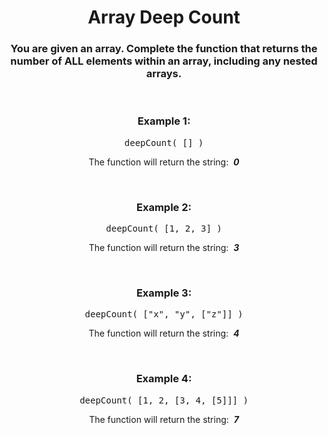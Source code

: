 <div align = "center">

# Array Deep Count

</div>

<div align = "center">

<h3>You are given an array. Complete the function that returns the number of ALL elements within an array, including any nested arrays.</h3>
<br>

<h3>Example 1:</h3>

<pre>deepCount(&nbsp;[]&nbsp;)</pre>

<p>The function will return the string: &nbsp;<em><strong>0</strong></em></p>
<br>

<h3>Example 2:</h3>

<pre>deepCount(&nbsp;[1, 2, 3]&nbsp;)</pre>

<p>The function will return the string: &nbsp;<em><strong>3</strong></em></p>
<br>

<h3>Example 3:</h3>

<pre>deepCount(&nbsp;["x", "y", ["z"]]&nbsp;)</pre>

<p>The function will return the string: &nbsp;<em><strong>4</strong></em></p>
<br>

<h3>Example 4:</h3>

<pre>deepCount(&nbsp;[1, 2, [3, 4, [5]]]&nbsp;)</pre>

<p>The function will return the string: &nbsp;<em><strong>7</strong></em></p>

</div>
